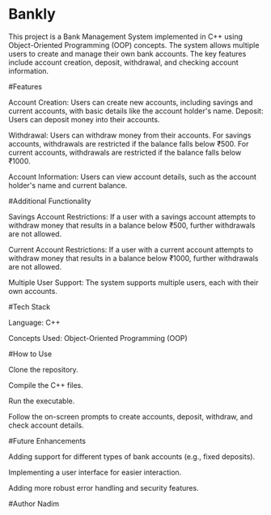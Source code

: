 # Bankly
This project is a Bank Management System implemented in C++ using Object-Oriented Programming (OOP) concepts. The system allows multiple users to create and manage their own bank accounts. The key features include account creation, deposit, withdrawal, and checking account information.

#Features

  Account Creation: Users can create new accounts, including savings and current accounts, with basic details like the account holder's name.
  Deposit: Users can deposit money into their accounts.
  
  Withdrawal: Users can withdraw money from their accounts. For savings accounts, withdrawals are restricted if the balance falls below ₹500. For current accounts, withdrawals are restricted if the balance falls    below ₹1000.
  
  Account Information: Users can view account details, such as the account holder's name and current balance.
  
#Additional Functionality

  Savings Account Restrictions: If a user with a savings account attempts to withdraw money that results in a balance below ₹500, further withdrawals are not allowed.
  
  Current Account Restrictions: If a user with a current account attempts to withdraw money that results in a balance below ₹1000, further withdrawals are not allowed.
  
  Multiple User Support: The system supports multiple users, each with their own accounts.

#Tech Stack

  Language: C++
  
  Concepts Used: Object-Oriented Programming (OOP)
  
#How to Use

  Clone the repository.
  
  Compile the C++ files.
  
  Run the executable.
  
  Follow the on-screen prompts to create accounts, deposit, withdraw, and check account details.
  
#Future Enhancements

  Adding support for different types of bank accounts (e.g., fixed deposits).
  
  Implementing a user interface for easier interaction.
  
  Adding more robust error handling and security features.
  
#Author
  Nadim

